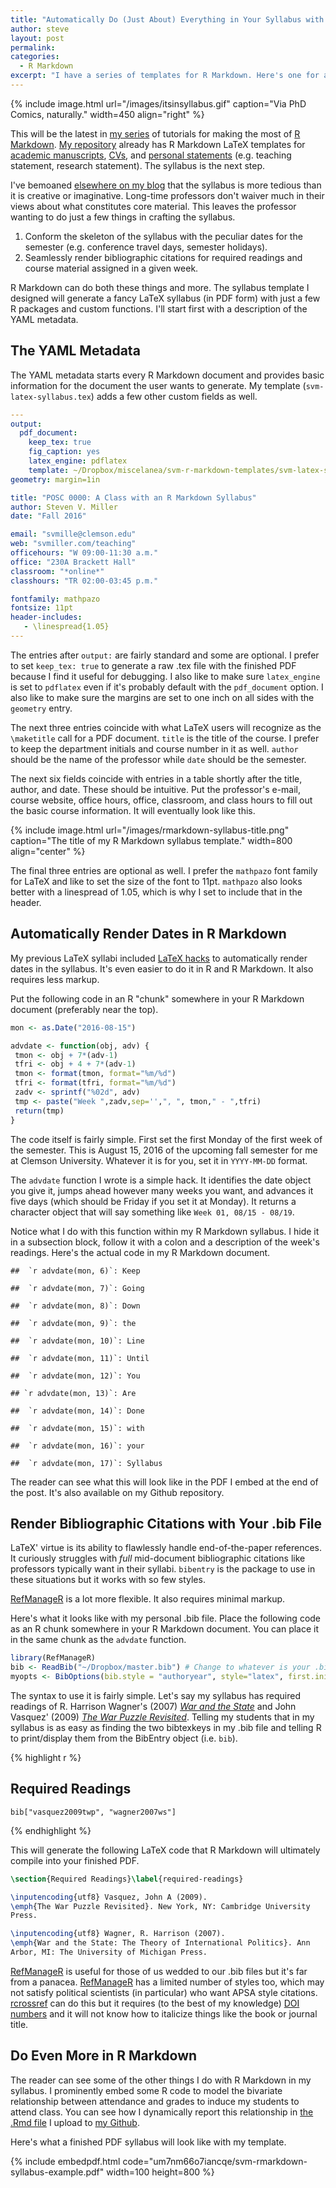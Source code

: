 ```yaml
---
title: "Automatically Do (Just About) Everything in Your Syllabus with R Markdown"
author: steve
layout: post
permalink:
categories:
  - R Markdown
excerpt: "I have a series of templates for R Markdown. Here's one for an syllabus. I offer a guide on how to use it."
---
```


{% include image.html url="/images/itsinsyllabus.gif" caption="Via PhD Comics, naturally." width=450 align="right" %}

This will be the latest in [my series](http://svmiller.com/categories/#R%20Markdown) of tutorials for making the most of [R Markdown](http://rmarkdown.rstudio.com/). [My repository](https://github.com/svmiller/svm-r-markdown-templates) already has R Markdown LaTeX templates for [academic manuscripts](http://svmiller.com/blog/2016/02/svm-r-markdown-manuscript/), [CVs](http://svmiller.com/blog/2016/03/svm-r-markdown-cv/), and [personal statements](https://github.com/svmiller/svm-r-markdown-templates/blob/master/svm-latex-statement.tex) (e.g. teaching statement, research statement). The syllabus is the next step.

I've bemoaned [elsewhere on my blog](http://svmiller.com/blog/2015/08/streamlining-the-syllabus-in-latex-with-advdate-and-datetime/) that the syllabus is more tedious than it is creative or imaginative. Long-time professors don't waiver much in their views about what constitutes core material. This leaves the professor wanting to do just a few things in crafting the syllabus.

1. Conform the skeleton of the syllabus with the peculiar dates for the semester (e.g. conference travel days, semester holidays).
2. Seamlessly render bibliographic citations for required readings and course material assigned in a given week.

R Markdown can do both these things and more. The syllabus template I designed will generate a fancy LaTeX syllabus (in PDF form) with just a few R packages and custom functions. I'll start first with a description of the YAML metadata.

## The YAML Metadata

The YAML metadata starts every R Markdown document and provides basic information for the document the user wants to generate. My template (`svm-latex-syllabus.tex`) adds a few other custom fields as well.

```yaml
---
output: 
  pdf_document:
    keep_tex: true
    fig_caption: yes
    latex_engine: pdflatex
    template: ~/Dropbox/miscelanea/svm-r-markdown-templates/svm-latex-syllabus.tex
geometry: margin=1in

title: "POSC 0000: A Class with an R Markdown Syllabus"
author: Steven V. Miller
date: "Fall 2016"

email: "svmille@clemson.edu"
web: "svmiller.com/teaching"
officehours: "W 09:00-11:30 a.m."
office: "230A Brackett Hall"
classroom: "*online*"
classhours: "TR 02:00-03:45 p.m."

fontfamily: mathpazo
fontsize: 11pt
header-includes:
   - \linespread{1.05}
---
```

The entries after `output:` are fairly standard and some are optional. I prefer to set `keep_tex: true` to generate a raw .tex file with the finished PDF because I find it useful for debugging. I also like to make sure `latex_engine` is set to `pdflatex` even if it's probably default with the `pdf_document` option. I also like to make sure the margins are set to one inch on all sides with the `geometry` entry.

The next three entries coincide with what LaTeX users will recognize as the `\maketitle` call for a PDF document. `title` is the title of the course. I prefer to keep the department initials and course number in it as well. `author` should be the name of the professor while `date` should be the semester.

The next six fields coincide with entries in a table shortly after the title, author, and date. These should be intuitive. Put the professor's e-mail, course website, office hours, office, classroom, and class hours to fill out the basic course information. It will eventually look like this.

{% include image.html url="/images/rmarkdown-syllabus-title.png" caption="The title of my R Markdown syllabus template." width=800 align="center" %}

The final three entries are optional as well. I prefer the `mathpazo` font family for LaTeX and like to set the size of the font to 11pt. `mathpazo` also looks better with a linespread of 1.05, which is why I set to include that in the header.

## Automatically Render Dates in R Markdown

My previous LaTeX syllabi included [LaTeX hacks](http://svmiller.com/blog/2015/08/streamlining-the-syllabus-in-latex-with-advdate-and-datetime/) to automatically render dates in the syllabus. It's even easier to do it in R and R Markdown. It also requires less markup.

Put the following code in an R "chunk" somewhere in your R Markdown document (preferably near the top).

```r
mon <- as.Date("2016-08-15")

advdate <- function(obj, adv) {
 tmon <- obj + 7*(adv-1)
 tfri <- obj + 4 + 7*(adv-1)
 tmon <- format(tmon, format="%m/%d")
 tfri <- format(tfri, format="%m/%d")
 zadv <- sprintf("%02d", adv)
 tmp <- paste("Week ",zadv,sep='',", ", tmon," - ",tfri)
 return(tmp)
}
```

The code itself is fairly simple. First set the first Monday of the first week of the semester. This is August 15, 2016 of the upcoming fall semester for me at Clemson University. Whatever it is for you, set it in `YYYY-MM-DD` format.

The `advdate` function I wrote is a simple hack. It identifies the date object you give it, jumps ahead however many weeks you want, and advances it five days (which should be Friday if you set it at Monday). It returns a character object that will say something like `Week 01, 08/15 - 08/19`.

Notice what I do with this function within my R Markdown syllabus. I hide it in a subsection block, follow it with a colon and a description of the week's readings. Here's the actual code in my R Markdown document.

```rmarkdown
##  `r advdate(mon, 6)`: Keep

##  `r advdate(mon, 7)`: Going

##  `r advdate(mon, 8)`: Down

##  `r advdate(mon, 9)`: the

##  `r advdate(mon, 10)`: Line

##  `r advdate(mon, 11)`: Until

##  `r advdate(mon, 12)`: You

## `r advdate(mon, 13)`: Are

##  `r advdate(mon, 14)`: Done

##  `r advdate(mon, 15)`: with

##  `r advdate(mon, 16)`: your

##  `r advdate(mon, 17)`: Syllabus 
```

The reader can see what this will look like in the PDF I embed at the end of the post. It's also available on my Github repository.

## Render Bibliographic Citations with Your .bib File

LaTeX' virtue is its ability to flawlessly handle end-of-the-paper references. It curiously struggles with *full* mid-document bibliographic citations like professors typically want in their syllabi. `bibentry` is the package to use in these situations but it works with so few styles.

[RefManageR](https://cran.r-project.org/web/packages/RefManageR/index.html) is a lot more flexible. It also requires minimal markup.

Here's what it looks like with my personal .bib file. Place the following code as an R chunk somewhere in your R Markdown document. You can place it in the same chunk as the `advdate` function.

```r
library(RefManageR)
bib <- ReadBib("~/Dropbox/master.bib") # Change to whatever is your .bib file
myopts <- BibOptions(bib.style = "authoryear", style="latex", first.inits=FALSE, max.names = 20)
```
The syntax to use it is fairly simple. Let's say my syllabus has required readings of R. Harrison Wagner's (2007) [*War and the State*](http://www.press.umich.edu/224960/war_and_the_state) and John Vasquez' (2009) [*The War Puzzle Revisited*](http://www.cambridge.org/us/academic/subjects/politics-international-relations/international-relations-and-international-organisations/war-puzzle-revisited). Telling my students that in my syllabus is as easy as finding the two bibtexkeys in my .bib file and telling R to print/display them from the BibEntry object (i.e. `bib`).

{% highlight r %}

## Required Readings

```{r, echo = FALSE, results="asis"} 
bib["vasquez2009twp", "wagner2007ws"]
``` 
{% endhighlight %}

This will generate the following LaTeX code that R Markdown will ultimately compile into your finished PDF.

```latex
\section{Required Readings}\label{required-readings}

\inputencoding{utf8} Vasquez, John A (2009).
\emph{The War Puzzle Revisited}. New York, NY: Cambridge University
Press.

\inputencoding{utf8} Wagner, R. Harrison (2007).
\emph{War and the State: The Theory of International Politics}. Ann
Arbor, MI: The University of Michigan Press.
```

[RefManageR](https://cran.r-project.org/web/packages/RefManageR/index.html) is useful for those of us wedded to our .bib files but it's far from a panacea. [RefManageR](https://cran.r-project.org/web/packages/RefManageR/index.html) has a limited number of styles too, which may not satisfy political scientists (in particular) who want APSA style citations. [rcrossref](https://cran.r-project.org/web/packages/rcrossref/index.html) can do this but it requires (to the best of my knowledge) [DOI numbers](http://www.crosscite.org/cn/) and it will not know how to italicize things like the book or journal title.

## Do Even More in R Markdown

The reader can see some of the other things I do with R Markdown in my syllabus. I prominently embed some R code to model the bivariate relationship between attendance and grades to induce my students to attend class. You can see how I dynamically report this relationship in [the .Rmd file](https://github.com/svmiller/svm-r-markdown-templates) I upload to [my Github](http://github.com/svmiller).

Here's what a finished PDF syllabus will look like with my template.

{% include embedpdf.html code="um7nm66o7iancqe/svm-rmarkdown-syllabus-example.pdf" width=100 height=800 %}
